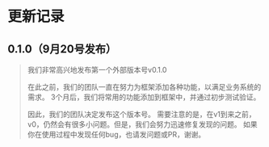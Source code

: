 # 更新记录
## 0.1.0（9月20号发布）

> 我们非常高兴地发布第一个外部版本号v0.1.0
> 
> 在此之前，我们的团队一直在努力为框架添加各种功能，以满足业务系统的需求。 
> 3个月后，我们将常用的功能添加到框架中，并通过初步测试验证。 
> 
> 因此，我们的团队决定发布这个版本号。 
> 需要注意的是，在v1到来之前，v0，仍然会有很多小问题。但是，我们会努力迅速修复发现的问题。 
> 如果你在使用过程中发现任何bug，也请发问题或PR，谢谢。